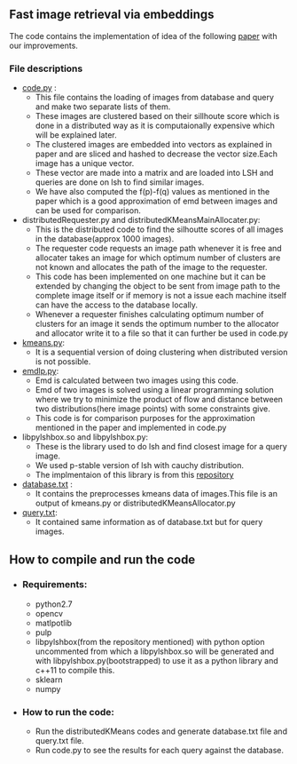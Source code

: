 ## Fast image retrieval via embeddings
The code contains the implementation of idea of the following [paper](https://goo.gl/zTYBS7) with our improvements.
### File descriptions
* [code.py](code.py) : 
  * This file contains the loading of images from database and query and make two separate lists of them.
  * These images are clustered based on their sillhoute score which is done in a distributed way as it is computaionally expensive which will be explained later.
  * The clustered images are embedded into vectors as explained in paper and are sliced and hashed to decrease the vector size.Each image has a unique vector.
  * These vector are made into a matrix and are loaded into LSH and queries are done on lsh to find similar images.
  * We have also computed the f(p)-f(q) values as mentioned in the paper which is a good approximation of emd between images and can be used for comparison.
* distributedRequester.py and distributedKMeansMainAllocater.py:
  * This is the distributed code to find the silhoutte scores of all images in the database(approx 1000 images).
  * The requester  code requests an image path whenever it is free and allocater takes an image for which optimum number of clusters are not known and allocates the path of the image to the requester.
  * This code has been implemented on one machine but it can be extended by changing the object to be sent from image path to the complete image itself or if memory is not a issue each machine itself can have the access to the database locally.
  * Whenever a requester finishes calculating optimum number of clusters for an image it sends the optimum number to the allocator and allocator write it to a file so that it can further be used in code.py
* [kmeans.py](kmeans.py):
  * It is a sequential version of doing clustering when distributed version is not possible.
* [emdlp.py](emdlp.py):
  * Emd is calculated between two images using this code.
  * Emd of two images is solved using a linear programming solution where we try to minimize the product of flow and distance between two distributions(here image points) with some constraints give.
  * This code is for comparison purposes for the approximation mentioned in the paper and implemented in code.py
* libpylshbox.so and libpylshbox.py:
  * These is the library used to do lsh and find closest image for a query image.
  * We used p-stable version of lsh with cauchy distribution.
  * The implmentaion of this library is from this [repository](https://github.com/RSIA-LIESMARS-WHU/LSHBOX)
* [database.txt](database.txt) :
  * It contains the preprocesses kmeans data of images.This file is an output of kmeans.py or distributedKMeansAllocator.py
* [query.txt](query.txt):
  * It contained same information as of database.txt but for query images.


## How to compile and run the code
 * ### Requirements:
   *  python2.7
   *  opencv
   *  matlpotlib
   *  pulp
   *  libpylshbox(from the repository mentioned) with python option uncommented from which a libpylshbox.so will be generated and with libpylshbox.py(bootstrapped) to use it as a python library and c++11 to compile this.
   *  sklearn
   *  numpy
 *  ### How to run the code:
     *  Run the distributedKMeans codes and generate database.txt file and query.txt file.
     * Run code.py to see the results for each query against the database.
      
